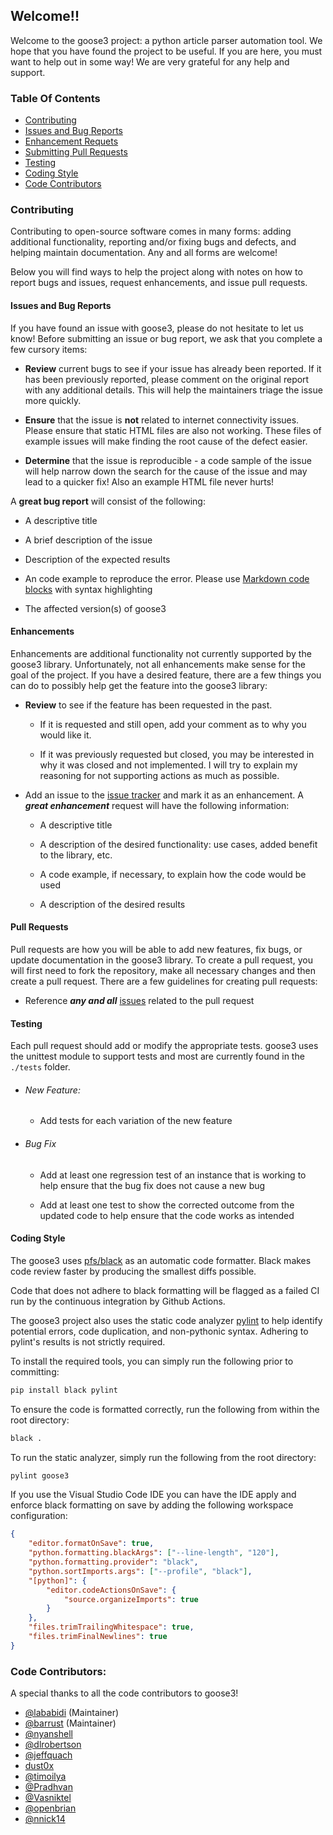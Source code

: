 
## Welcome!!

Welcome to the goose3 project: a python article parser automation tool. We hope
that you have found the project to be useful. If you are here, you must want to
help out in some way! We are very grateful for any help and support.

### Table Of Contents
* [Contributing](#contributing)
* [Issues and Bug Reports](#issues-and-bug-reports)
* [Enhancement Requets](#enhancements)
* [Submitting Pull Requests](#pull-requests)
* [Testing](#testing)
* [Coding Style](#coding-style)
* [Code Contributors](#code-contributors)

### Contributing

Contributing to open-source software comes in many forms: adding additional
functionality, reporting and/or fixing bugs and defects, and helping maintain
documentation. Any and all forms are welcome!

Below you will find ways to help the project along with notes on how to report
bugs and issues, request enhancements, and issue pull requests.

#### Issues and Bug Reports

If you have found an issue with goose3, please do not hesitate to let us
know! Before submitting an issue or bug report, we ask that you complete a few
cursory items:

* **Review** current bugs to see if your issue has already been reported. If it
has been previously reported, please comment on the original report with any
additional details. This will help the maintainers triage the issue more
quickly.

* **Ensure** that the issue is **not** related to internet connectivity issues.
Please ensure that static HTML files are also not working. These files of
example issues will make finding the root cause of the defect easier.

* **Determine** that the issue is reproducible - a code sample of the issue
will help narrow down the search for the cause of the issue and may lead to a
quicker fix! Also an example HTML file never hurts!

A **great bug report** will consist of the following:

* A descriptive title

* A brief description of the issue

* Description of the expected results

* An code example to reproduce the error. Please use
[Markdown code blocks](https://help.github.com/articles/creating-and-highlighting-code-blocks/)
with syntax highlighting

* The affected version(s) of goose3

#### Enhancements

Enhancements are additional functionality not currently supported by the
goose3 library. Unfortunately, not all enhancements make sense for the
goal of the project. If you have a desired feature, there are a few things you
can do to possibly help get the feature into the goose3 library:

* **Review** to see if the feature has been requested in the past.

    * If it is requested and still open, add your comment as to why you would
    like it.

    * If it was previously requested but closed, you may be interested in why
    it was closed and not implemented. I will try to explain my reasoning for
    not supporting actions as much as possible.

* Add an issue to the
[issue tracker](https://github.com/barrust/mediawiki/issues) and mark it as an
enhancement. A ***great enhancement*** request will have the following
information:

    * A descriptive title

    * A description of the desired functionality: use cases, added benefit to
    the library, etc.

    * A code example, if necessary, to explain how the code would be used

    * A description of the desired results

#### Pull Requests

Pull requests are how you will be able to add new features, fix bugs, or update
documentation in the goose3 library. To create a pull request, you will
first need to fork the repository, make all necessary changes and then create
a pull request. There are a few guidelines for creating pull requests:


* Reference ***any and all*** [issues](https://github.com/barrust/mediawiki/issues)
related to the pull request

#### Testing

Each pull request should add or modify the appropriate tests. goose3 uses
the unittest module to support tests and most are currently found in the
`./tests` folder.

* ###### New Feature:
    * Add tests for each variation of the new feature

* ###### Bug Fix
    * Add at least one regression test of an instance that is working to help
    ensure that the bug fix does not cause a new bug

    * Add at least one test to show the corrected outcome from the updated code
    to help ensure that the code works as intended

#### Coding Style

The goose3 uses [pfs/black](https://github.com/psf/black) as an automatic code
formatter. Black makes code review faster by producing the smallest diffs possible.

Code that does not adhere to black formatting will be flagged as a failed CI
run by the continuous integration by Github Actions.


The goose3 project also uses the static code analyzer [pylint](https://www.pylint.org/)
to help identify potential errors, code duplication, and non-pythonic syntax.
Adhering to pylint's results is not strictly required.

To install the required tools, you can simply run the following prior to committing:

``` bash
pip install black pylint
```

To ensure the code is formatted correctly, run the following from within the root directory:

``` bash
black .
```

To run the static analyzer, simply run the following from the root directory:

``` bash
pylint goose3
```

If you use the Visual Studio Code IDE you can have the IDE apply and enforce
black formatting on save by adding the following workspace configuration:

``` json
{
    "editor.formatOnSave": true,
    "python.formatting.blackArgs": ["--line-length", "120"],
    "python.formatting.provider": "black",
    "python.sortImports.args": ["--profile", "black"],
    "[python]": {
        "editor.codeActionsOnSave": {
            "source.organizeImports": true
        }
    },
    "files.trimTrailingWhitespace": true,
    "files.trimFinalNewlines": true
}
```

### Code Contributors:

A special thanks to all the code contributors to goose3!

* [@lababidi](https://github.com/lababidi) (Maintainer)
* [@barrust](https://github.com/barrust) (Maintainer)
* [@nyanshell](https://github.com/nyanshell)
* [@dlrobertson](https://github.com/dlrobertson)
* [@jeffquach](https://github.com/jeffquach)
* [dust0x](https://github.com/dust0x)
* [@timoilya](https://github.com/timoilya)
* [@Pradhvan](https://github.com/Pradhvan)
* [@Vasniktel](https://github.com/Vasniktel)
* [@openbrian](https://github.com/openbrian)
* [@nnick14](https://github.com/nnick14)

